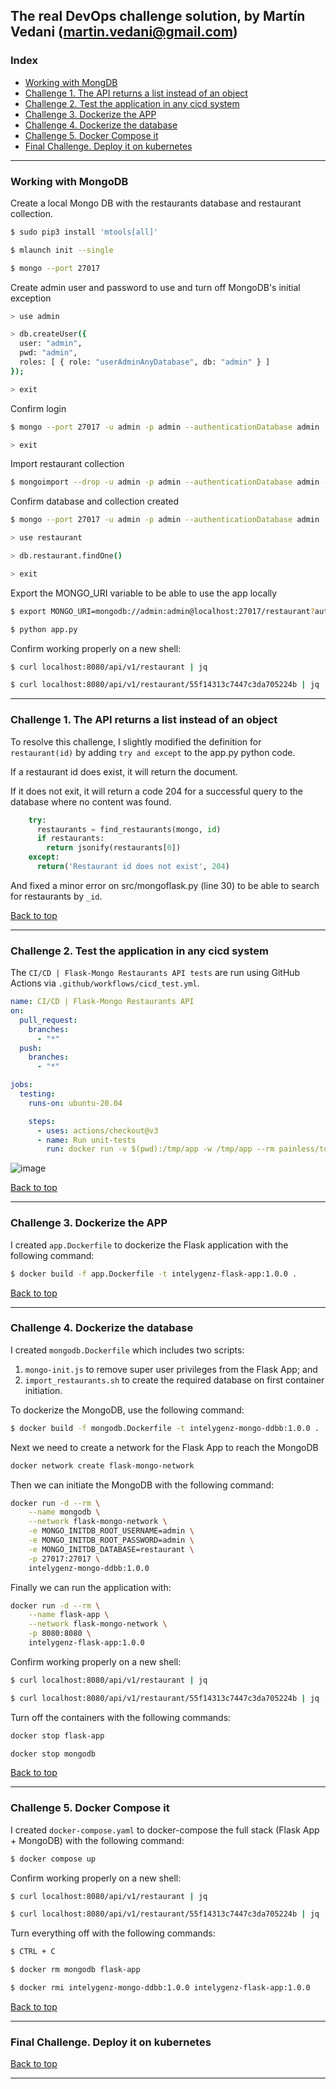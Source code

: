 ## The real DevOps challenge solution, by Martín Vedani (martin.vedani@gmail.com)

<a name="index"></a>
### Index

  - [Working with MongDB](#mongo)
  - [Challenge 1. The API returns a list instead of an object](#challenge-1-the-api-returns-a-list-instead-of-an-object)
  - [Challenge 2. Test the application in any cicd system](#challenge-2-test-the-application-in-any-cicd-system)
  - [Challenge 3. Dockerize the APP](#challenge-3-dockerize-the-app)
  - [Challenge 4. Dockerize the database](#challenge-4-dockerize-the-database)
  - [Challenge 5. Docker Compose it](#challenge-5-docker-compose-it)
  - [Final Challenge. Deploy it on kubernetes](#final-challenge-deploy-it-on-kubernetes)

--------------------------------------------------------------------------------------------------------------------------

<a name="mongo"></a>
### Working with MongoDB

Create a local Mongo DB with the restaurants database and restaurant collection.

```bash
$ sudo pip3 install 'mtools[all]'
```

```bash
$ mlaunch init --single
```

```bash
$ mongo --port 27017
```

Create admin user and password to use and turn off MongoDB's initial exception

```bash
> use admin
```

```bash
> db.createUser({
  user: "admin",
  pwd: "admin",
  roles: [ { role: "userAdminAnyDatabase", db: "admin" } ]
});
```

```bash
> exit
```

Confirm login

```bash
$ mongo --port 27017 -u admin -p admin --authenticationDatabase admin
```

```bash
> exit
```

Import restaurant collection

```bash
$ mongoimport --drop -u admin -p admin --authenticationDatabase admin -d restaurant -c restaurant ./data/restaurant.json
```

Confirm database and collection created

```bash
$ mongo --port 27017 -u admin -p admin --authenticationDatabase admin
```

```bash
> use restaurant
```

```bash
> db.restaurant.findOne()
```

```bash
> exit
```

Export the MONGO_URI variable to be able to use the app locally

```bash
$ export MONGO_URI=mongodb://admin:admin@localhost:27017/restaurant?authSource=admin
```

```bash
$ python app.py
```

Confirm working properly on a new shell:

```bash
$ curl localhost:8080/api/v1/restaurant | jq
```

```bash
$ curl localhost:8080/api/v1/restaurant/55f14313c7447c3da705224b | jq
```

--------------------------------------------------------------------------------------------------------------------------

<a name="challenge1"></a>
### Challenge 1. The API returns a list instead of an object

To resolve this challenge, I slightly modified the definition for `restaurant(id)` by adding `try and except` to the app.py python code.

If a restaurant id does exist, it will return the document.

If it does not exit, it will return a code 204 for a successful query to the database where no content was found.

```python
    try:
      restaurants = find_restaurants(mongo, id)
      if restaurants:
        return jsonify(restaurants[0])
    except:
      return('Restaurant id does not exist', 204)
```

And fixed a minor error on src/mongoflask.py (line 30) to be able to search for restaurants by `_id`.

[Back to top](#index)

--------------------------------------------------------------------------------------------------------------------------

<a name="challenge2"></a>
### Challenge 2. Test the application in any cicd system

The `CI/CD | Flask-Mongo Restaurants API tests` are run using GitHub Actions via `.github/workflows/cicd_test.yml`.

```yaml
name: CI/CD | Flask-Mongo Restaurants API
on:
  pull_request:
    branches:
      - "*"
  push:
    branches:
      - "*"

jobs:
  testing:
    runs-on: ubuntu-20.04

    steps:
      - uses: actions/checkout@v3
      - name: Run unit-tests
        run: docker run -v $(pwd):/tmp/app -w /tmp/app --rm painless/tox /bin/bash tox
```

![image](https://user-images.githubusercontent.com/13549294/175773122-41e5d789-59ec-48b6-b746-b3481169d243.png)

[Back to top](#index)

--------------------------------------------------------------------------------------------------------------------------

<a name="challenge3"></a>
### Challenge 3. Dockerize the APP

I created `app.Dockerfile` to dockerize the Flask application with the following command:

```bash
$ docker build -f app.Dockerfile -t intelygenz-flask-app:1.0.0 .
```

[Back to top](#index)

--------------------------------------------------------------------------------------------------------------------------

<a name="challenge4"></a>
### Challenge 4. Dockerize the database

I created `mongodb.Dockerfile` which includes two scripts:

  1) `mongo-init.js` to remove super user privileges from the Flask App; and 
  2) `import_restaurants.sh` to create the required database on first container initiation.

To dockerize the MongoDB, use the following command:

```bash
$ docker build -f mongodb.Dockerfile -t intelygenz-mongo-ddbb:1.0.0 .
```

Next we need to create a network for the Flask App to reach the MongoDB

```bash
docker network create flask-mongo-network
```

Then we can initiate the MongoDB with the following command:

```bash
docker run -d --rm \
    --name mongodb \
    --network flask-mongo-network \
    -e MONGO_INITDB_ROOT_USERNAME=admin \
    -e MONGO_INITDB_ROOT_PASSWORD=admin \
    -e MONGO_INITDB_DATABASE=restaurant \
    -p 27017:27017 \
    intelygenz-mongo-ddbb:1.0.0
```

Finally we can run the application with:

```bash
docker run -d --rm \
    --name flask-app \
    --network flask-mongo-network \
    -p 8080:8080 \
    intelygenz-flask-app:1.0.0
```

Confirm working properly on a new shell:

```bash
$ curl localhost:8080/api/v1/restaurant | jq
```

```bash
$ curl localhost:8080/api/v1/restaurant/55f14313c7447c3da705224b | jq
```

Turn off the containers with the following commands:

```bash
docker stop flask-app
```

```bash
docker stop mongodb
```

[Back to top](#index)

--------------------------------------------------------------------------------------------------------------------------

<a name="challenge5"></a>
### Challenge 5. Docker Compose it

I created `docker-compose.yaml` to docker-compose the full stack (Flask App + MongoDB) with the following command:

```bash
$ docker compose up
```
Confirm working properly on a new shell:

```bash
$ curl localhost:8080/api/v1/restaurant | jq
```

```bash
$ curl localhost:8080/api/v1/restaurant/55f14313c7447c3da705224b | jq
```

Turn everything off with the following commands:

```bash
$ CTRL + C
```

```bash
$ docker rm mongodb flask-app
```

```bash
$ docker rmi intelygenz-mongo-ddbb:1.0.0 intelygenz-flask-app:1.0.0
```

[Back to top](#index)

--------------------------------------------------------------------------------------------------------------------------

<a name="final_challenge"></a>
### Final Challenge. Deploy it on kubernetes

[Back to top](#index)

--------------------------------------------------------------------------------------------------------------------------
